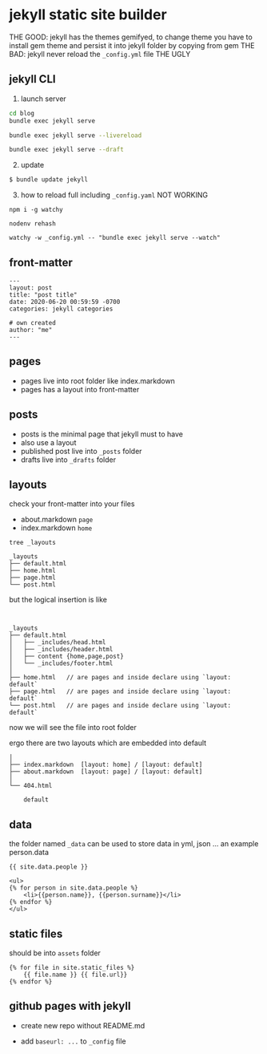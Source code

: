# jekyll static site builder

THE GOOD: jekyll has the themes gemifyed, to change theme you have to install gem theme and persist it into jekyll folder by copying from gem
THE BAD:  jekyll never reload  the `_config.yml` file
THE UGLY


## jekyll CLI

1. launch server

```bash
cd blog
bundle exec jekyll serve

bundle exec jekyll serve --livereload

bundle exec jekyll serve --draft
```

2. update

```bash
$ bundle update jekyll
```


3. how to reload full including `_config.yaml` NOT WORKING

```
npm i -g watchy

nodenv rehash

watchy -w _config.yml -- "bundle exec jekyll serve --watch"
```



## front-matter


```
---
layout: post
title: "post title"
date: 2020-06-20 00:59:59 -0700
categories: jekyll categories

# own created
author: "me"
---
```


## pages

- pages live into root folder like index.markdown
- pages has a layout into front-matter

## posts

- posts is the minimal page that jekyll must to have
- also use a layout
- published post live into `_posts` folder
- drafts live into `_drafts` folder

## layouts


check your front-matter into your files

 - about.markdown   `page`
 - index.markdown   `home`

```
tree _layouts

_layouts
├── default.html
├── home.html
├── page.html
└── post.html

```

but the logical insertion is like


```


_layouts
├── default.html
│   ├── _includes/head.html
│   ├── _includes/header.html
│   ├── content {home,page,post}
│   └── _includes/footer.html
│
├── home.html   // are pages and inside declare using `layout: default`
├── page.html   // are pages and inside declare using `layout: default`
└── post.html   // are pages and inside declare using `layout: default`

```


now we will see the file into root folder





ergo there are two layouts which are embedded into default

```
│
├── index.markdown  [layout: home] / [layout: default]
├── about.markdown  [layout: page] / [layout: default]
│
└── 404.html

	default
```


## data

the folder named `_data` can be used to store data in yml, json ... an example person.data


```
{{ site.data.people }}
```


```
<ul>
{% for person in site.data.people %}
	<li>{{person.name}}, {{person.surname}}</li>
{% endfor %}
</ul>
```


## static files

should be into `assets` folder

```
{% for file in site.static_files %}
	{{ file.name }} {{ file.url}}
{% endfor %}
```


## github pages with jekyll

- create new repo without README.md

- add `baseurl: ...` to `_config` file



